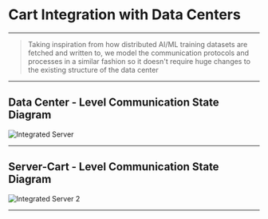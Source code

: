 # Cart Integration with Data Centers

---
> Taking inspiration from how distributed AI/ML training datasets are fetched and written to, we model the
> communication protocols and processes in a similar fashion so it doesn't require huge changes to the existing
> structure of the data center
---

## Data Center - Level Communication State Diagram

![Integrated Server](https://github.com/user-attachments/assets/5d388b33-3a66-4f3f-98b7-bd0273eed38f)

---


## Server-Cart - Level Communication State Diagram

![Integrated Server 2](https://github.com/user-attachments/assets/dcc9d3f8-a54e-4e07-8f41-b2808ac23d0b)

---
